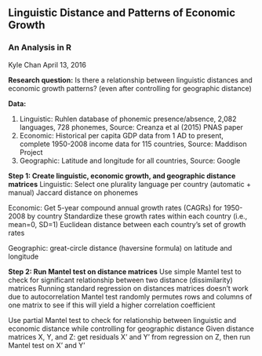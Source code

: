 ## Linguistic Distance and Patterns of Economic Growth
### An Analysis in R
Kyle Chan
April 13, 2016

**Research question:**
Is there a relationship between linguistic distances and economic growth patterns?
(even after controlling for geographic distance)
  
  
**Data:**  
1. Linguistic: Ruhlen database of phonemic presence/absence, 2,082 languages, 728 phonemes, Source: Creanza et al (2015) PNAS paper
2. Economic: Historical per capita GDP data from 1 AD to present, complete 1950-2008 income data for 115 countries, Source: Maddison Project
3. Geographic: Latitude and longitude for all countries, Source: Google
  
  
**Step 1: Create linguistic, economic growth, and geographic distance matrices**
Linguistic:
Select one plurality language per country (automatic + manual)
Jaccard distance on phonemes

Economic:
Get 5-year compound annual growth rates (CAGRs) for 1950-2008 by country
Standardize these growth rates within each country (i.e., mean=0, SD=1)
Euclidean distance between each country’s set of growth rates

Geographic:
great-circle distance (haversine formula) on latitude and longitude
  
  
**Step 2: Run Mantel test on distance matrices**
Use simple Mantel test to check for significant relationship between two distance (dissimilarity) matrices
Running standard regression on distances matrices doesn’t work due to autocorrelation
Mantel test randomly permutes rows and columns of one matrix to see if this will yield a higher correlation coefficient

Use partial Mantel test to check for relationship between linguistic and economic distance while controlling for geographic distance
Given distance matrices X, Y, and Z: get residuals X’ and Y’ from regression on Z, then run Mantel test on X’ and Y’


